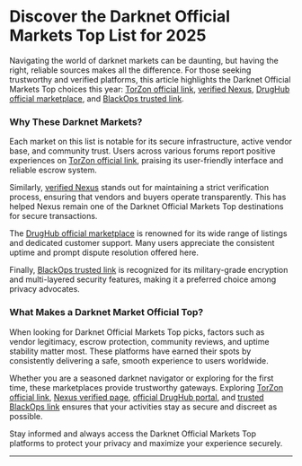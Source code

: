 # Discover the Darknet Official Markets Top List for 2025

Navigating the world of darknet markets can be daunting, but having the right, reliable sources makes all the difference. For those seeking trustworthy and verified platforms, this article highlights the Darknet Official Markets Top choices this year: <a href="http://%74%6F%72&#122;&#111;%6E&#53;%67&#50;%61%6D%6E%36%62&#106;&#110;&#104;%6D&#104;%73&#107;&#99;&#110;&#116;%74&#110;%6E&#53;&#99;%79%35%78&#52;%65&#112;&#121;&#51;%72&#101;&#100;%35&#53;%67&#108;&#97;%6E&#102;%70%63&#101;%37&#111;&#51;%34%79%64%2E%6F%6E%69&#111;&#110;">TorZon official link</a>, <a href="http://&#110;&#101;%78&#117%73&#122;&#104;%6E%37&#102;%79&#55;&#120;&#103;%37&#117&#100;%74&#118;%34%33%76%69&#104;%6E%68&#118;%71%35&#121;%6C%72%35%37&#98;%34%70%6E&#116;%65%75&#109;%36%78&#54;&#111;&#110;%72&#110;%74%77%62%35&#117%71%64%2E%6F%6E&#105;&#111;%6E">verified Nexus</a>, <a href="http://%64%72&#117&#103;&#104;%75&#98;%32&#112;%77%7A%6B%7A%6A%74%63%75&#97;%72&#102;&#53;%70&#50;&#102;&#54;&#115;&#120;&#109;%68%37%74&#106;&#117&#105;&#121;&#119;&#52;%75&#119;&#99;%61%68&#52;%68%6A&#116;&#102;&#52;%37%6F%69%70&#99;&#105;%61&#100;%2E&#111;%6E&#105;%6F&#110;">DrugHub official marketplace</a>, and <a href="http://%62&#108;&#97;&#99;&#107;&#111;%70&#115;%61%61%78%37%69&#101;&#101;&#108;%6A&#101;%63%74%76%69&#51;%76%6E&#51;&#97;&#53;&#109;&#50;%77&#102;&#115;&#115;%79&#108;%63&#100;&#113;%61&#115;&#119;%72%76%6C&#98;%65%70&#116;%77%7A&#118;%35%6F%69&#100;&#46;&#111;&#110;&#105;%6F&#110;">BlackOps trusted link</a>.

### Why These Darknet Markets?

Each market on this list is notable for its secure infrastructure, active vendor base, and community trust. Users across various forums report positive experiences on <a href="http://%74%6F%72&#122;&#111;%6E&#53;%67&#50;%61%6D%6E%36%62&#106;&#110;&#104;%6D&#104;%73&#107;&#99;&#110;&#116;%74&#110;%6E&#53;&#99;%79%35%78&#52;%65&#112;&#121;&#51;%72&#101;&#100;%35&#53;%67&#108;&#97;%6E&#102;%70%63&#101;%37&#111;&#51;%34%79%64%2E%6F%6E%69&#111;&#110;">TorZon official link</a>, praising its user-friendly interface and reliable escrow system.

Similarly, <a href="http://&#110;&#101;%78&#117%73&#122;&#104;%6E%37&#102;%79&#55;&#120;&#103;%37&#117&#100;%74&#118;%34%33%76%69&#104;%6E%68&#118;%71%35&#121;%6C%72%35%37&#98;%34%70%6E&#116;%65%75&#109;%36%78&#54;&#111;&#110;%72&#110;%74%77%62%35&#117%71%64%2E%6F%6E&#105;&#111;%6E">verified Nexus</a> stands out for maintaining a strict verification process, ensuring that vendors and buyers operate transparently. This has helped Nexus remain one of the Darknet Official Markets Top destinations for secure transactions.

The <a href="http://%64%72&#117&#103;&#104;%75&#98;%32&#112;%77%7A%6B%7A%6A%74%63%75&#97;%72&#102;&#53;%70&#50;&#102;&#54;&#115;&#120;&#109;%68%37%74&#106;&#117&#105;&#121;&#119;&#52;%75&#119;&#99;%61%68&#52;%68%6A&#116;&#102;&#52;%37%6F%69%70&#99;&#105;%61&#100;%2E&#111;%6E&#105;%6F&#110;">DrugHub official marketplace</a> is renowned for its wide range of listings and dedicated customer support. Many users appreciate the consistent uptime and prompt dispute resolution offered here.

Finally, <a href="http://%62&#108;&#97;&#99;&#107;&#111;%70&#115;%61%61%78%37%69&#101;&#101;&#108;%6A&#101;%63%74%76%69&#51;%76%6E&#51;&#97;&#53;&#109;&#50;%77&#102;&#115;&#115;%79&#108;%63&#100;&#113;%61&#115;&#119;%72%76%6C&#98;%65%70&#116;%77%7A&#118;%35%6F%69&#100;&#46;&#111;&#110;&#105;%6F&#110;">BlackOps trusted link</a> is recognized for its military-grade encryption and multi-layered security features, making it a preferred choice among privacy advocates.

### What Makes a Darknet Market Official Top?

When looking for Darknet Official Markets Top picks, factors such as vendor legitimacy, escrow protection, community reviews, and uptime stability matter most. These platforms have earned their spots by consistently delivering a safe, smooth experience to users worldwide.

Whether you are a seasoned darknet navigator or exploring for the first time, these marketplaces provide trustworthy gateways. Exploring <a href="http://%74%6F%72&#122;&#111;%6E&#53;%67&#50;%61%6D%6E%36%62&#106;&#110;&#104;%6D&#104;%73&#107;&#99;&#110;&#116;%74&#110;%6E&#53;&#99;%79%35%78&#52;%65&#112;&#121;&#51;%72&#101;&#100;%35&#53;%67&#108;&#97;%6E&#102;%70%63&#101;%37&#111;&#51;%34%79%64%2E%6F%6E%69&#111;&#110;">TorZon official link</a>, <a href="http://&#110;&#101;%78&#117%73&#122;&#104;%6E%37&#102;%79&#55;&#120;&#103;%37&#117&#100;%74&#118;%34%33%76%69&#104;%6E%68&#118;%71%35&#121;%6C%72%35%37&#98;%34%70%6E&#116;%65%75&#109;%36%78&#54;&#111;&#110;%72&#110;%74%77%62%35&#117%71%64%2E%6F%6E&#105;&#111;%6E">Nexus verified page</a>, <a href="http://%64%72&#117&#103;&#104;%75&#98;%32&#112;%77%7A%6B%7A%6A%74%63%75&#97;%72&#102;&#53;%70&#50;&#102;&#54;&#115;&#120;&#109;%68%37%74&#106;&#117&#105;&#121;&#119;&#52;%75&#119;&#99;%61%68&#52;%68%6A&#116;&#102;&#52;%37%6F%69%70&#99;&#105;%61&#100;%2E&#111;%6E&#105;%6F&#110;">official DrugHub portal</a>, and <a href="http://%62&#108;&#97;&#99;&#107;&#111;%70&#115;%61%61%78%37%69&#101;&#101;&#108;%6A&#101;%63%74%76%69&#51;%76%6E&#51;&#97;&#53;&#109;&#50;%77&#102;&#115;&#115;%79&#108;%63&#100;&#113;%61&#115;&#119;%72%76%6C&#98;%65%70&#116;%77%7A&#118;%35%6F%69&#100;&#46;&#111;&#110;&#105;%6F&#110;">trusted BlackOps link</a> ensures that your activities stay as secure and discreet as possible.

Stay informed and always access the Darknet Official Markets Top platforms to protect your privacy and maximize your experience securely.

---
